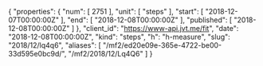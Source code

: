 {
  "properties": {
    "num": [
      2751
    ],
    "unit": [
      "steps"
    ],
    "start": [
      "2018-12-07T00:00:00Z"
    ],
    "end": [
      "2018-12-08T00:00:00Z"
    ],
    "published": [
      "2018-12-08T00:00:00Z"
    ]
  },
  "client_id": "https://www-api.jvt.me/fit",
  "date": "2018-12-08T00:00:00Z",
  "kind": "steps",
  "h": "h-measure",
  "slug": "2018/12/lq4q6",
  "aliases": [
    "/mf2/ed20e09e-365e-4722-be00-33d595e0bc9d/",
    "/mf2/2018/12/Lq4Q6"
  ]
}
